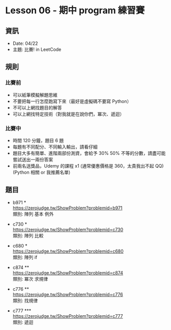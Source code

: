 # Lesson 06 - 期中 program 練習賽

## 資訊
- Date: 04/22
- 主題: 比賽! in LeetCode

## 規則
### 比賽前
- 可以紙筆模擬解題思維
- 不要把每一行怎麼跑寫下來（最好是虛擬碼不要寫 Python）
- 不可以上網找題目的解答
- 可以上網找特定技術（對我就是在說你們，冪次、遞迴）

### 比賽中
- 時間 120 分鐘，題目 6 題
- 每題有不同配分、不同輸入輸出，請看仔細
- 題目大多有簡單、進階兩部份測資，會給予 30% 50% 不等的分數，請盡可能嘗試送出一兩份答案
- 前兩名送獎品，Udemy 的課程 x1 (通常優惠價格是 360，太貴我出不起 QQ)(Python 相關 or 我推薦名單)

## 題目
- b971 *  
https://zerojudge.tw/ShowProblem?problemid=b971  
類別: 陣列 基本 例外

- c730 *  
https://zerojudge.tw/ShowProblem?problemid=c730  
類別: 陣列 比較

- c680 *  
https://zerojudge.tw/ShowProblem?problemid=c680  
類別: 陣列 if

- c874 **  
https://zerojudge.tw/ShowProblem?problemid=c874  
類別: 冪次 求規律

- c776 **  
https://zerojudge.tw/ShowProblem?problemid=c776  
類別: 找規律

- c777 ***  
https://zerojudge.tw/ShowProblem?problemid=c777  
類別: 遞迴

